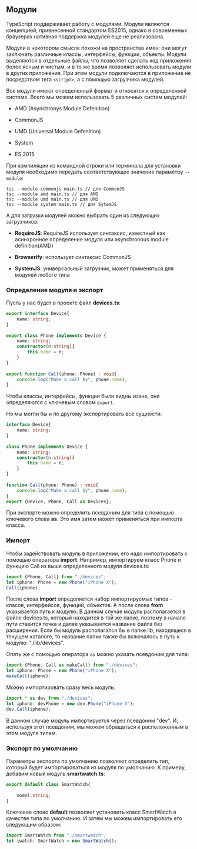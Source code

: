 ## Модули

TypeScript поддерживает работу с модулями. Модули являются концепцией, привнесенной стандартом ES2015, однако в современных браузерах нативная поддержка модулей 
еще не реализована.

Модули в некотором смысле похожи на пространства имен: они могут заключать различные классы, интерфейсы, 
функции, объекты. Модули выделяются в отдельные файлы, что позволяет сделать код приложения более ясным и чистым, и в то же время позволяет использовать 
модули в других приложения. При этом модули подключаются в приложение не посредством тега `<script>`, а с помощью загрузчика модулей.

Все модули имеют определенный формат и относятся к определенной системе. Всего мы можем использовать 5 различных систем модулей:

- AMD (Asynchronys Module Defenition)

- CommonJS

- UMD (Universal Module Defenition)

- System

- ES 2015

При компиляции из командной строки или терминала для установки модуля необходимо передать соответствующее значение параметру `--module`:

```
tsc --module commonjs main.ts // для CommonJS
tsc --module amd main.ts // для AMD
tsc --module umd main.ts // для UMD
tsc --module system main.ts // для SytemJS
```

А для загрузки модулей можно выбрать один из следующих загрузчиков:

- **RequireJS**: RequireJS использует синтаксис, известный как асинхронное определение модуля или asynchronous module definition(AMD)

- **Browserify**: использует синтаксис CommonJS

- **SystemJS**: универсальный загрузчик, может применяться для модулей любого типа

### Определение модуля и экспорт

Пусть у нас будет в проекте файл **devices.ts**:

```ts
export interface Device{
    name: string;
}
    
export class Phone implements Device {
    name: string;
    constructor(n:string){
        this.name = n;
    }
}
    
export function Call(phone: Phone) : void{
    console.log("Make a call by", phone.name);
}
```

Чтобы классы, интерфейсы, функции были видны извне, они определяются с ключевым словом `export`.

Но мы могли бы и по другому экспортировать все сущности:

```ts
interface Device{
    name: string;
}
    
class Phone implements Device {
    name: string;
    constructor(n:string){
        this.name = n;
    }
}
    
function Call(phone: Phone) : void{
    console.log("Make a call by", phone.name);
}
export {Device, Phone, Call as Devices};
```

При экспорте можно определить псевдоним для типа с помощью ключевого слова **as**. Это имя затем может применяться при импорта класса.

### Импорт

Чтобы задействовать модуль в приложении, его надо импортировать с помощью оператора **import**. Например, импортируем класс Phone и функцию Call 
из выше определенного модуля devices.ts:

```ts
import {Phone, Call} from "./devices";
let iphone: Phone = new Phone("iPhone X");
Call(iphone);
```

После слова **import** определяется набор импортируемых типов - класов, интерфейсов, функций, объектов. А после слова 
**from** указывается путь к модулю. В данном случае модуль располагается в файле devices.ts, который находится в той же папке, поэтому 
в начале пути ставится точка и далее указывается название файла без расширения. Если бы модуль располагался бы в папке lib, находящеся в текущем каталоге, 
то название папки также бы включалось в путь к модулю: "./lib/devices".

Опять же с помощью оператора `as` можно указать псевдоним для типа:

```ts
import {Phone, Call as makeCall} from "./devices";
let iphone: Phone = new Phone("iPhone X");
makeCall(iphone);
```

Можно импортировать сразу весь модуль:

```ts
import * as dev from "./devices";
let iphone: devPhone = new dev.Phone("iPhone X");
dev.Call(iphone);
```

В данном случае модуль импортируется через псевдоним "dev". И, используя этот псевдоним, мы можем обращаться к расположенным в этом модуле типам.

### Экспорт по умолчанию

Параметры экспорта по умолчанию позволяют определить тип, который будет импортироваться из модуля по умолчанию. К примеру, добавим новый модуль **smartwatch.ts**:

```ts
export default class SmartWatch{
    
    model:string;
}
```

Ключевое слово **default** позволяет установить класс SmartWatch в качестве типа по умолчанию. И затем мы можем импортировать его следующим образом:

```ts
import SmartWatch from "./smartwatch";
let iwatch: SmartWatch = new SmartWatch();
```

